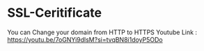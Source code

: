 # SSL-Ceritificate
You can Change your domain from HTTP to HTTPS
Youtube Link : https://youtu.be/7oGNYi9dlsM?si=tvqBN8i1doyP5ODo
